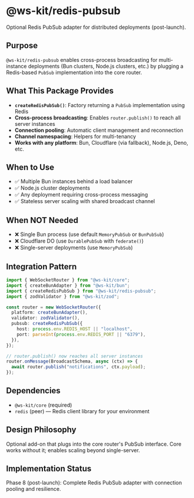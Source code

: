 # @ws-kit/redis-pubsub

Optional Redis PubSub adapter for distributed deployments (post-launch).

## Purpose

`@ws-kit/redis-pubsub` enables cross-process broadcasting for multi-instance deployments (Bun clusters, Node.js clusters, etc.) by plugging a Redis-based `PubSub` implementation into the core router.

## What This Package Provides

- **`createRedisPubSub()`**: Factory returning a `PubSub` implementation using Redis
- **Cross-process broadcasting**: Enables `router.publish()` to reach all server instances
- **Connection pooling**: Automatic client management and reconnection
- **Channel namespacing**: Helpers for multi-tenancy
- **Works with any platform**: Bun, Cloudflare (via fallback), Node.js, Deno, etc.

## When to Use

- ✅ Multiple Bun instances behind a load balancer
- ✅ Node.js cluster deployments
- ✅ Any deployment requiring cross-process messaging
- ✅ Stateless server scaling with shared broadcast channel

## When NOT Needed

- ❌ Single Bun process (use default `MemoryPubSub` or `BunPubSub`)
- ❌ Cloudflare DO (use `DurablePubSub` with `federate()`)
- ❌ Single-server deployments (use `MemoryPubSub`)

## Integration Pattern

```typescript
import { WebSocketRouter } from "@ws-kit/core";
import { createBunAdapter } from "@ws-kit/bun";
import { createRedisPubSub } from "@ws-kit/redis-pubsub";
import { zodValidator } from "@ws-kit/zod";

const router = new WebSocketRouter({
  platform: createBunAdapter(),
  validator: zodValidator(),
  pubsub: createRedisPubSub({
    host: process.env.REDIS_HOST || "localhost",
    port: parseInt(process.env.REDIS_PORT || "6379"),
  }),
});

// router.publish() now reaches all server instances
router.onMessage(BroadcastSchema, async (ctx) => {
  await router.publish("notifications", ctx.payload);
});
```

## Dependencies

- `@ws-kit/core` (required)
- `redis` (peer) — Redis client library for your environment

## Design Philosophy

Optional add-on that plugs into the core router's PubSub interface. Core works without it; enables scaling beyond single-server.

## Implementation Status

Phase 8 (post-launch): Complete Redis PubSub adapter with connection pooling and resilience.
